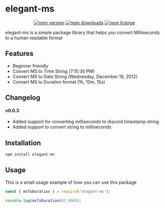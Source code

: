 # elegant-ms

<div align="center">
    <a href="https://www.npmjs.com/package/elegant-ms"><img src="https://img.shields.io/npm/v/elegant-ms
" alt="npm version" /></a>
    <a href="https://www.npmjs.com/package/elegant-ms"><img src="https://img.shields.io/npm/dt/elegant-ms
" alt="npm downloads" /></a>
    <a href="https://www.npmjs.com/package/elegant-ms"><img src="https://img.shields.io/npm/l/elegant-ms
" alt="npm license" /></a>
</div>

elegant-ms is a simple package library that helps you convert Milliseconds to a human readable format

## Features

-   Beginner friendly
-   Convert MS to Time String (7:15:30 PM)
-   Convert MS to Date String (Wednesday, December 19, 2012)
-   Convert MS to Duration format (1h, 10m, 15s)

## Changelog

#### v0.0.3

-   Added support for converting milliseconds to discord timestamp string
-   Added support to convert string to milliseconds

## Installation

```bash
npm install elegant-ms
```

## Usage

This is a small usage example of how you can use this package

```js
const { msToDuration } = require('elegant-ms');

console.log(msToDuration(65_000));
```
